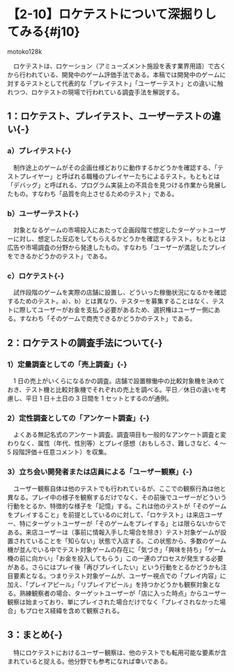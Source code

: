 # 【2-10】ロケテストについて深掘りしてみる{#j10}

<div class="author">motoko128k</div>

　ロケテストは、ロケーション（アミューズメント施設を表す業界用語）で古くから行われている、開発中のゲーム評価手法である。本稿では開発中のゲームに対するテストとして代表的な「プレイテスト」「ユーザーテスト」との違いに触れつつ、ロケテストの現場で行われている調査手法を解説する。

## 1：ロケテスト、プレイテスト、ユーザーテストの違い{-}

### a）プレイテスト{-}

　制作途上のゲームがその企画仕様どおりに動作するかどうかを確認する、「テストプレイヤー」と呼ばれる職種のプレイヤーたちによるテスト。もともとは「デバッグ」と呼ばれる、プログラム実装上の不具合を見つける作業から発展したもの。すなわち「品質を向上させるためのテスト」である。

### b）ユーザーテスト{-}

　対象となるゲームの市場投入にあたって企画段階で想定したターゲットユーザーに対し、想定した反応をしてもらえるかどうかを確認するテスト。もともとは広告や市場調査の分野から発達したもの。すなわち「ユーザーが満足したプレイをできるかどうかのテスト」である。

### c）ロケテスト{-}

　試作段階のゲームを実際の店舗に設置し、どういった稼働状況になるかを確認するためのテスト。a）、b）とは異なり、テスターを募集することはなく、テストに際してユーザーがお金を支払う必要があるため、選択権はユーザー側にある。すなわち「そのゲームで商売できるかどうかのテスト」である。

## 2：ロケテストの調査手法について{-}

### 1）定量調査としての「売上調査」{-}

　1 日の売上がいくらになるかの調査。店舗で設置稼働中の比較対象機を決めておき、テスト機と比較対象機でそれぞれの売上を調べる。平日／休日の違いを考慮し、平日 1 日＋土日の 3 日間を 1 セットとするのが通例。

### 2）定性調査としての「アンケート調査」{-}

　よくある無記名式のアンケート調査。調査項目も一般的なアンケート調査と変わりなく、属性（年代、性別等）とプレイ感想（おもしろさ、難しさなど、4 ～ 5 段階評価＋任意コメント）を収集。

### 3）立ち会い開発者または店員による「ユーザー観察」{-}

　ユーザー観察自体は他のテストでも行われているが、ここでの観察行為は他と異なる。プレイ中の様子を観察するだけでなく、その前後でユーザーがどういう行動をとるか、特徴的な様子を「記憶」する。これは他のテストが「そのゲームをプレイすること」を前提としているのに対して、「ロケテスト」は来店ユーザー、特にターゲットユーザーが「そのゲームをプレイする」とは限らないからである。来店ユーザーは（事前に情報入手した場合を除き）テスト対象ゲームが設置されていることを「知らない」状態で入店する。この状態から、多数のゲーム機が並んでいる中でテスト対象ゲームの存在に「気づき」「興味を持ち」「ゲーム機の前に向かい」「お金を投入してもらう」この一連のプロセスが発生する必要がある。さらにはプレイ後「再びプレイしたい」という行動をとるかどうかも注目要素となる。つまりテスト対象ゲームが、ユーザー視点での「プレイ内容」に加え、「プレイアピール」「リプレイアピール」を持つかどうかも観察対象となる。熟練観察者の場合、ターゲットユーザーが「店に入った時点」からユーザー観察は始まっており、単にプレイされた場合だけでなく「プレイされなかった場合」もプロセス経緯を含めて観察される。

## 3：まとめ{-}

　特にロケテストにおけるユーザー観察は、他のテストでも転用可能な要素が含まれていると捉える。他分野でも参考になれば幸いである。
